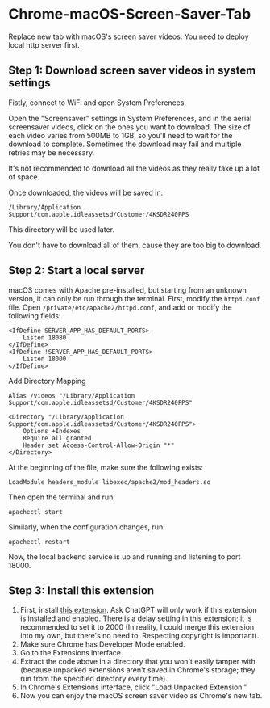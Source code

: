 # Chrome-macOS-Screen-Saver-Tab

Replace new tab with macOS's screen saver videos. You need to deploy local http server first.

## Step 1: Download screen saver videos in system settings

Fistly, connect to WiFi and open System Preferences.

Open the "Screensaver" settings in System Preferences, and in the aerial screensaver videos, click on the ones you want to download. The size of each video varies from 500MB to 1GB, so you'll need to wait for the download to complete. Sometimes the download may fail and multiple retries may be necessary.

It's not recommended to download all the videos as they really take up a lot of space.

Once downloaded, the videos will be saved in:

```
/Library/Application Support/com.apple.idleassetsd/Customer/4KSDR240FPS
```

This directory will be used later.

You don't have to download all of them, cause they are too big to download.

## Step 2: Start a local server

macOS comes with Apache pre-installed, but starting from an unknown version, it can only be run through the terminal. First, modify the `httpd.conf` file. Open `/private/etc/apache2/httpd.conf`, and add or modify the following fields:

```
<IfDefine SERVER_APP_HAS_DEFAULT_PORTS>
    Listen 18080
</IfDefine>
<IfDefine !SERVER_APP_HAS_DEFAULT_PORTS>
    Listen 18000
</IfDefine>
```
Add Directory Mapping

```
Alias /videos "/Library/Application Support/com.apple.idleassetsd/Customer/4KSDR240FPS"

<Directory "/Library/Application Support/com.apple.idleassetsd/Customer/4KSDR240FPS">
    Options +Indexes
    Require all granted
    Header set Access-Control-Allow-Origin "*"
</Directory>
```


At the beginning of the file, make sure the following exists:

```shell
LoadModule headers_module libexec/apache2/mod_headers.so
```


Then open the terminal and run:

```
apachectl start
```

Similarly, when the configuration changes, run:

```shell
apachectl restart
```

Now, the local backend service is up and running and listening to port 18000.

## Step 3: Install this extension

1. First, install [this extension](https://chrome.google.com/webstore/detail/chatgpt-deeplink/bmkbpmkcppdmkdbpihmijgeilchgeapo?snuoi). Ask ChatGPT will only work if this extension is installed and enabled. There is a delay setting in this extension; it is recommended to set it to 2000 (In reality, I could merge this extension into my own, but there's no need to. Respecting copyright is important).
2. Make sure Chrome has Developer Mode enabled.
3. Go to the Extensions interface.
4. Extract the code above in a directory that you won't easily tamper with (because unpacked extensions aren't saved in Chrome's storage; they run from the specified directory every time).
5. In Chrome's Extensions interface, click "Load Unpacked Extension."
6. Now you can enjoy the macOS screen saver video as Chrome's new tab.
